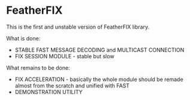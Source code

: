 # FeatherFIX
This is the first and unstable version of FeatherFIX library.

What is done:
  * STABLE FAST MESSAGE DECODING and MULTICAST CONNECTION
  * FIX SESSION MODULE - stable but slow
  
What remains to be done:
  * FIX ACCELERATION - basically the whole module should be remade almost from the scratch and unified with FAST
  * DEMONSTRATION UTILITY
